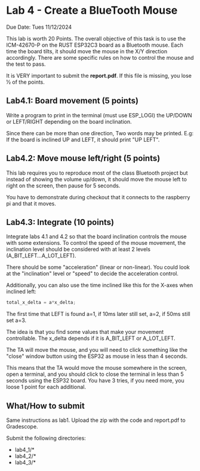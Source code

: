 # Lab 4 - Create a BlueTooth Mouse

Due Date: Tues 11/12/2024

This lab is worth 20 Points. The overall objective of this task is to use the
ICM-42670-P on the RUST ESP32C3 board as a Bluetooth mouse.  Each time the
board tilts, it should move the mouse in the X/Y direction accordingly. There
are some specific rules on how to control the mouse and the test to pass.

It is VERY important to submit the **report.pdf**. If this file is missing, you
lose 1⁄2 of the points.

## Lab4.1: Board movement (5 points)

Write a program to print in the terminal (must use ESP_LOGI) the UP/DOWN or
LEFT/RIGHT depending on the board inclination.

Since there can be more than one direction, Two words may be printed. E.g: If
the board is inclined UP and LEFT, it should print "UP LEFT".

## Lab4.2: Move mouse left/right (5 points)

This lab requires you to reproduce most of the class Bluetooth project but
instead of showing the volume up/down, it should move the mouse left to right
on the screen, then pause for 5 seconds.

You have to demonstrate during checkout that it connects to the raspberry pi
and that it moves.

## Lab4.3: Integrate (10 points)

Integrate labs 4.1 and 4.2 so that the board inclination controls the mouse
with some extensions. To control the speed of the mouse movement, the
inclination level should be considered with at least 2 levels
(A_BIT_LEFT...A_LOT_LEFT).

There should be some "acceleration" (linear or non-linear). You could look at
the "inclination" level or "speed" to decide the acceleration control.

Additionally, you can also use the time inclined like this for the X-axes when
inclined left:

```c
total_x_delta = a*x_delta;
```

The first time that LEFT is found a=1, if 10ms later still set, a=2, if 50ms
still set a=3.

The idea is that you find some values that make your movement controllable. The
x_delta depends if it is A_BIT_LEFT or A_LOT_LEFT.

The TA will move the mouse, and you will need to click something like the "close"
window button using the ESP32 as mouse in less than 4 seconds.

This means that the TA would move the mouse somewhere in the screen, open a
terminal, and you should click to close the terminal in less than 5 seconds
using the ESP32 board. You have 3 tries, if you need more, you loose 1 point for
each additional.

## What/How to submit

Same instructions as lab1. Upload the zip with the code and report.pdf to Gradescope.

Submit the following directories:

* lab4_1/*
* lab4_2/*
* lab4_3/*
